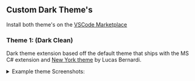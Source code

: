 ## Custom Dark Theme's
Install both theme's on the [VSCode Marketplace](https://marketplace.visualstudio.com/items?itemName=Jubster.customdark)
### Theme 1: (Dark Clean)
Dark theme extension based off the default theme that ships with the MS C# extension and [New York theme](https://github.com/Bernardi23/New-York-Theme) by Lucas Bernardi.

<details>
<summary> Example theme Screenshots:</summary>
<br>

![screenshot](https://github.com/Jubster7/CustomDark/blob/main/Theme%20Screenshots/example%201.png?raw=true)
![screenshot](https://github.com/Jubster7/CustomDark/blob/main/Theme%20Screenshots/example%202.png?raw=true)
</details>

<!--
### Theme 2: (Dark Vibrant)
Dark theme Heavily Based on [Abyss theme](https://github.com/microsoft/vscode/tree/main/extensions/theme-abyss).

<details>
<summary> Example theme Screenshots </summary>
</details>
